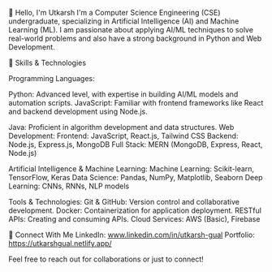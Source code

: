 👋 Hello, I'm Utkarsh
I'm a Computer Science Engineering (CSE) undergraduate, specializing in Artificial Intelligence (AI) and Machine Learning (ML). I am passionate about applying AI/ML techniques to solve real-world problems and also have a strong background in Python and Web Development.

🚀 Skills & Technologies  

Programming Languages:  

Python: Advanced level, with expertise in building AI/ML models and automation scripts.
JavaScript: Familiar with frontend frameworks like React and backend development using Node.js.  

Java: Proficient in algorithm development and data structures.
Web Development:
Frontend: JavaScript, React.js, Tailwind CSS
Backend: Node.js, Express.js, MongoDB
Full Stack: MERN (MongoDB, Express, React, Node.js)  


Artificial Intelligence & Machine Learning:
Machine Learning: Scikit-learn, TensorFlow, Keras
Data Science: Pandas, NumPy, Matplotlib, Seaborn
Deep Learning: CNNs, RNNs, NLP models  

Tools & Technologies:
Git & GitHub: Version control and collaborative development.
Docker: Containerization for application deployment.
RESTful APIs: Creating and consuming APIs.
Cloud Services: AWS (Basic), Firebase


🤝 Connect With Me
LinkedIn: www.linkedin.com/in/utkarsh-gual
Portfolio: https://utkarshgual.netlify.app/

Feel free to reach out for collaborations or just to connect!
